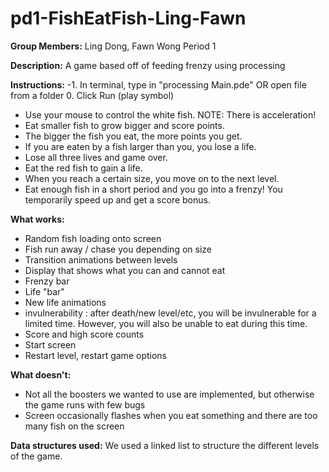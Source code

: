 pd1-FishEatFish-Ling-Fawn
=========================

**Group Members:**
Ling Dong, Fawn Wong
Period 1

**Description:** 
A game based off of feeding frenzy using processing

**Instructions:**
-1. In terminal, type in "processing Main.pde" OR open file from a folder
0. Click Run (play symbol)
* Use your mouse to control the white fish. NOTE: There is acceleration!
* Eat smaller fish to grow bigger and score points.
* The bigger the fish you eat, the more points you get.
* If you are eaten by a fish larger than you, you lose a life.
* Lose all three lives and game over.
* Eat the red fish to gain a life.
* When you reach a certain size, you move on to the next level.
* Eat enough fish in a short period and you go into a frenzy! You temporarily speed up and get a score bonus.

**What works:**
* Random fish loading onto screen
* Fish run away / chase you depending on size
* Transition animations between levels
* Display that shows what you can and cannot eat
* Frenzy bar
* Life "bar"
* New life animations
* invulnerability : after death/new level/etc, you will be invulnerable for a limited time. However, you will also be unable to eat during this time.
* Score and high score counts
* Start screen
* Restart level, restart game options

**What doesn't:**
* Not all the boosters we wanted to use are implemented, but otherwise the game runs with few bugs
* Screen occasionally flashes when you eat something and there are too many fish on the screen

**Data structures used:**
We used a linked list to structure the different levels of the game.
